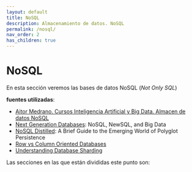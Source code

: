 ```yaml
---
layout: default
title: NoSQL
description: Almacenamiento de datos. NoSQL
permalink: /nosql/
nav_order: 2
has_children: true
---
```


<h1>NoSQL</h1>

En esta sección veremos las bases de datos NoSQL (*Not Only SQL*)

**fuentes utilizadas**:

- [Aitor Medrano. Cursos Inteligencia Artificial y Big Data. Almacen de datos NoSQL](https://aitor-medrano.github.io/iabd/sa/nosql.html)
- [Next Generation Databases](https://link.springer.com/book/10.1007/978-1-4842-1329-2): NoSQL, NewSQL, and Big Data
- [NoSQL Distilled](https://www.informit.com/store/nosql-distilled-a-brief-guide-to-the-emerging-world-9780321826626): A Brief Guide to the Emerging World of Polyglot Persistence
- [Row vs Column Oriented Databases](https://dataschool.com/data-modeling-101/row-vs-column-oriented-databases/)
- [Understanding Database Sharding](https://www.digitalocean.com/community/tutorials/understanding-database-sharding)


Las secciones en las que están divididas este punto son: 